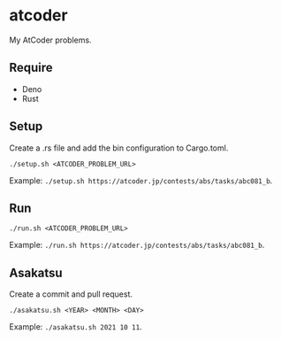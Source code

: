 # atcoder
My AtCoder problems.

## Require
- Deno
- Rust

## Setup
Create a .rs file and add the bin configuration to Cargo.toml.
```
./setup.sh <ATCODER_PROBLEM_URL>
```

Example: `./setup.sh https://atcoder.jp/contests/abs/tasks/abc081_b`.

## Run
```
./run.sh <ATCODER_PROBLEM_URL>
```

Example: `./run.sh https://atcoder.jp/contests/abs/tasks/abc081_b`.

## Asakatsu
Create a commit and pull request.

```
./asakatsu.sh <YEAR> <MONTH> <DAY>
```

Example: `./asakatsu.sh 2021 10 11`.
